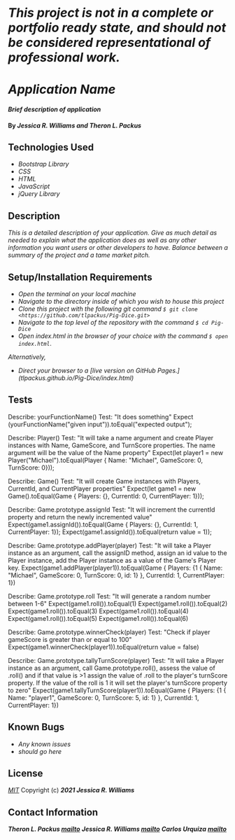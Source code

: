 # _This project is not in a complete or portfolio ready state, and should not be considered representational of professional work._

# _Application Name_

#### _Brief description of application_

#### By _**Jessica R. Williams and Theron L. Packus**_

## Technologies Used

* _Bootstrap Library_
* _CSS_
* _HTML_
* _JavaScript_
* _jQuery Library_

## Description

_This is a detailed description of your application. Give as much detail as needed to explain what the application does as well as any other information you want users or other developers to have. Balance between a summary of the project and a tame market pitch._

## Setup/Installation Requirements
>
* _Open the terminal on your local machine_
* _Navigate to the directory inside of which you wish to house this project_
* _Clone this project with the following git command `$ git clone <https://github.com/tlpackus/Pig-Dice.git>`_
* _Navigate to the top level of the repository with the command `$ cd Pig-Dice`_
* _Open index.html in the browser of your choice with the command `$ open index.html`_.

_Alternatively,_

* _Direct your browser to a [live version on GitHub Pages.] (tlpackus.github.io/Pig-Dice/index.html)_


## Tests

Describe: yourFunctionName()
Test: "It does something"
Expect (yourFunctionName("given input")).toEqual("expected output");

Describe: Player()
Test: "It will take a name argument and create Player instances with Name, GameScore, and TurnScore properties. The name argument will be the value of the Name property"
Expect(let player1 = new Player("Michael").toEqual(Player { Name: "Michael", GameScore: 0, TurnScore: 0}));

Describe: Game()
Test: "It will create Game instances with Players, CurrentId, and CurrentPlayer properties"
Expect(let game1 = new Game().toEqual(Game { Players: {}, CurrentId: 0, CurrentPlayer: 1}));

Describe: Game.prototype.assignId
Test: "It will increment the currentId property and return the newly incremented value"
Expect(game1.assignId()).toEqual(Game { Players: {}, CurrentId: 1, CurrentPlayer: 1});
Expect(game1.assignId()).toEqual(return value = 1));

Describe: Game.prototype.addPlayer(player)
Test: "It will take a Player instance as an argument, call the assignID method, assign an id value to the Player instance, add the Player instance as a value of the Game's Player key.
Expect(game1.addPlayer(player1)).toEqual(Game { Players: {1 { Name: "Michael", GameScore: 0, TurnScore: 0, id: 1} }, CurrentId: 1, CurrentPlayer: 1})

Describe: Game.prototype.roll
Test: "It will generate a random number between 1-6"
Expect(game1.roll()).toEqual(1)
Expect(game1.roll()).toEqual(2)
Expect(game1.roll()).toEqual(3)
Expect(game1.roll()).toEqual(4)
Expect(game1.roll()).toEqual(5)
Expect(game1.roll()).toEqual(6)

Describe: Game.prototype.winnerCheck(player)
Test: "Check if player gameScore is greater than or equal to 100"
Expect(game1.winnerCheck(player1)).toEqual(return value = false)

Describe: Game.prototype.tallyTurnScore(player) 
Test: "It will take a Player instance as an argument, call Game.prototype.roll(), assess the value of .roll() and if that value is >1 assign the value of .roll to the player's turnScore property. If the value of the roll is 1 it will set the player's turnScore property to zero"
Expect(game1.tallyTurnScore(player1)).toEqual(Game { Players: {1 { Name: "player1", GameScore: 0, TurnScore: 5, id: 1} }, CurrentId: 1, CurrentPlayer: 1})

<!-- Describe: Game.prototype.tallyGameScore(player)
Test: "It will take a Player instance as an argument -->


## Known Bugs

* _Any known issues_
* _should go here_

## License
*[MIT](https://choosealicense.com/licenses/mit/)*
Copyright (c) **_2021 Jessica R. Williams_**
## Contact Information
**_Theron L. Packus [mailto](mailto:tlpackus@gmail.com)_**
**_Jessica R. Williams [mailto](mailto:jessicarubinwilliams@gmail.com)_**
**_Carlos Urquiza [mailto](mailto:webquiza@gmail.com)_**